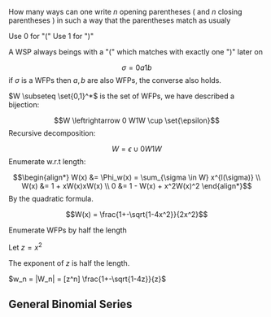 How many ways can one write $n$ opening parentheses ( and $n$ closing parentheses ) in such a way that the parentheses match as usualy

Use 0 for "("
Use 1 for ")"

A WSP always beings with a "(" which matches with exactly one ")" later on

$$\sigma = 0 a1b$$
if $\sigma$ is a WFPs then $a, b$ are also WFPs, the converse also holds.

$W \subseteq \set{0,1}^*$ is the set of WFPs, we have described a bijection:

$$W \leftrightarrow 0 W1W \cup \set{\epsilon}$$
Recursive decomposition:

$$W = \epsilon \cup 0 W 1W$$
Enumerate w.r.t length:

$$\begin{align*}
W(x) &= \Phi_w(x) = \sum_{\sigma \in W} x^{l(\sigma)} \\
W(x) &= 1 + xW(x)xW(x) \\
0 &= 1 - W(x) + x^2W(x)^2
\end{align*}$$
By the quadratic formula.

$$W(x) = \frac{1+-\sqrt{1-4x^2}}{2x^2}$$

Enumerate WFPs by half the length

Let $z = x^2$

The exponent of $z$ is half the length.

$w_n = |W_n| = [z^n] \frac{1+-\sqrt{1-4z}}{z}$


## General Binomial Series